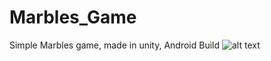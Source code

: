 # Marbles_Game
Simple Marbles game, made in unity, Android Build
![alt text](https://i.imgur.com/LB7wKG6.png)

